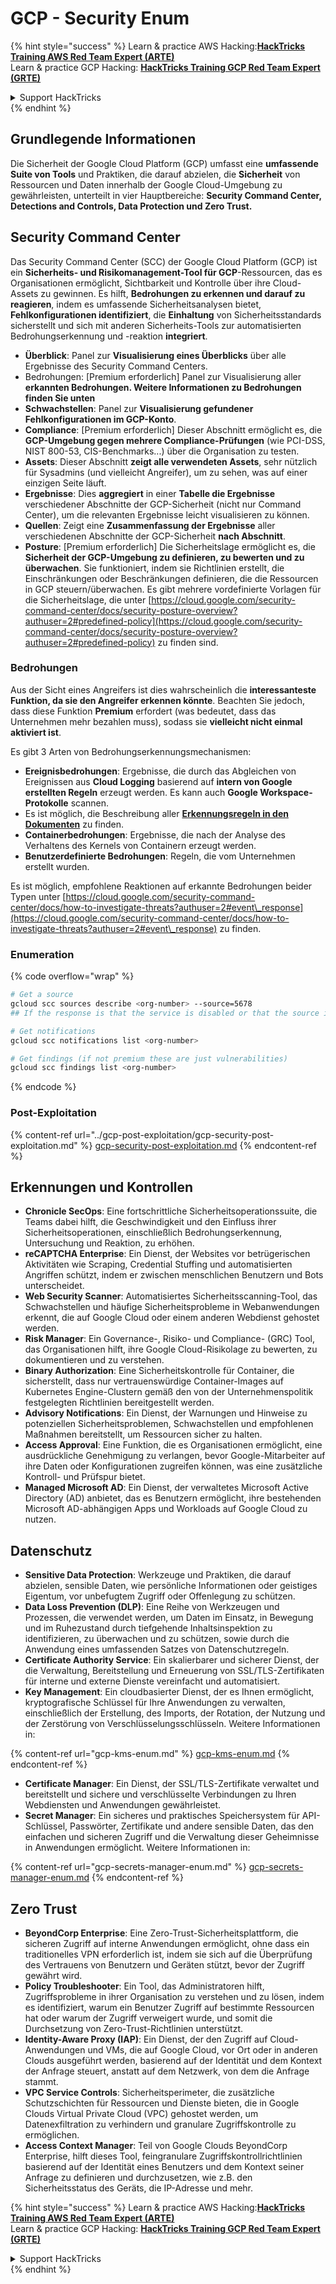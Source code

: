# GCP - Security Enum

{% hint style="success" %}
Learn & practice AWS Hacking:<img src="../../../.gitbook/assets/image (1).png" alt="" data-size="line">[**HackTricks Training AWS Red Team Expert (ARTE)**](https://training.hacktricks.xyz/courses/arte)<img src="../../../.gitbook/assets/image (1).png" alt="" data-size="line">\
Learn & practice GCP Hacking: <img src="../../../.gitbook/assets/image (2).png" alt="" data-size="line">[**HackTricks Training GCP Red Team Expert (GRTE)**<img src="../../../.gitbook/assets/image (2).png" alt="" data-size="line">](https://training.hacktricks.xyz/courses/grte)

<details>

<summary>Support HackTricks</summary>

* Check the [**subscription plans**](https://github.com/sponsors/carlospolop)!
* **Join the** 💬 [**Discord group**](https://discord.gg/hRep4RUj7f) or the [**telegram group**](https://t.me/peass) or **follow** us on **Twitter** 🐦 [**@hacktricks\_live**](https://twitter.com/hacktricks\_live)**.**
* **Share hacking tricks by submitting PRs to the** [**HackTricks**](https://github.com/carlospolop/hacktricks) and [**HackTricks Cloud**](https://github.com/carlospolop/hacktricks-cloud) github repos.

</details>
{% endhint %}

## Grundlegende Informationen

Die Sicherheit der Google Cloud Platform (GCP) umfasst eine **umfassende Suite von Tools** und Praktiken, die darauf abzielen, die **Sicherheit** von Ressourcen und Daten innerhalb der Google Cloud-Umgebung zu gewährleisten, unterteilt in vier Hauptbereiche: **Security Command Center, Detections and Controls, Data Protection und Zero Trust.**

## **Security Command Center**

Das Security Command Center (SCC) der Google Cloud Platform (GCP) ist ein **Sicherheits- und Risikomanagement-Tool für GCP**-Ressourcen, das es Organisationen ermöglicht, Sichtbarkeit und Kontrolle über ihre Cloud-Assets zu gewinnen. Es hilft, **Bedrohungen zu erkennen und darauf zu reagieren**, indem es umfassende Sicherheitsanalysen bietet, **Fehlkonfigurationen identifiziert**, die **Einhaltung** von Sicherheitsstandards sicherstellt und sich mit anderen Sicherheits-Tools zur automatisierten Bedrohungserkennung und -reaktion **integriert**.

* **Überblick**: Panel zur **Visualisierung eines Überblicks** über alle Ergebnisse des Security Command Centers.
* Bedrohungen: \[Premium erforderlich] Panel zur Visualisierung aller **erkannten Bedrohungen. Weitere Informationen zu Bedrohungen finden Sie unten**
* **Schwachstellen**: Panel zur **Visualisierung gefundener Fehlkonfigurationen im GCP-Konto**.
* **Compliance**: \[Premium erforderlich] Dieser Abschnitt ermöglicht es, die **GCP-Umgebung gegen mehrere Compliance-Prüfungen** (wie PCI-DSS, NIST 800-53, CIS-Benchmarks...) über die Organisation zu testen.
* **Assets**: Dieser Abschnitt **zeigt alle verwendeten Assets**, sehr nützlich für Sysadmins (und vielleicht Angreifer), um zu sehen, was auf einer einzigen Seite läuft.
* **Ergebnisse**: Dies **aggregiert** in einer **Tabelle die Ergebnisse** verschiedener Abschnitte der GCP-Sicherheit (nicht nur Command Center), um die relevanten Ergebnisse leicht visualisieren zu können.
* **Quellen**: Zeigt eine **Zusammenfassung der Ergebnisse** aller verschiedenen Abschnitte der GCP-Sicherheit **nach Abschnitt**.
* **Posture**: \[Premium erforderlich] Die Sicherheitslage ermöglicht es, die **Sicherheit der GCP-Umgebung zu definieren, zu bewerten und zu überwachen**. Sie funktioniert, indem sie Richtlinien erstellt, die Einschränkungen oder Beschränkungen definieren, die die Ressourcen in GCP steuern/überwachen. Es gibt mehrere vordefinierte Vorlagen für die Sicherheitslage, die unter [https://cloud.google.com/security-command-center/docs/security-posture-overview?authuser=2#predefined-policy](https://cloud.google.com/security-command-center/docs/security-posture-overview?authuser=2#predefined-policy) zu finden sind.

### **Bedrohungen**

Aus der Sicht eines Angreifers ist dies wahrscheinlich die **interessanteste Funktion, da sie den Angreifer erkennen könnte**. Beachten Sie jedoch, dass diese Funktion **Premium** erfordert (was bedeutet, dass das Unternehmen mehr bezahlen muss), sodass sie **vielleicht nicht einmal aktiviert ist**.

Es gibt 3 Arten von Bedrohungserkennungsmechanismen:

* **Ereignisbedrohungen**: Ergebnisse, die durch das Abgleichen von Ereignissen aus **Cloud Logging** basierend auf **intern von Google erstellten Regeln** erzeugt werden. Es kann auch **Google Workspace-Protokolle** scannen.
* Es ist möglich, die Beschreibung aller [**Erkennungsregeln in den Dokumenten**](https://cloud.google.com/security-command-center/docs/concepts-event-threat-detection-overview?authuser=2#how\_works) zu finden.
* **Containerbedrohungen**: Ergebnisse, die nach der Analyse des Verhaltens des Kernels von Containern erzeugt werden.
* **Benutzerdefinierte Bedrohungen**: Regeln, die vom Unternehmen erstellt wurden.

Es ist möglich, empfohlene Reaktionen auf erkannte Bedrohungen beider Typen unter [https://cloud.google.com/security-command-center/docs/how-to-investigate-threats?authuser=2#event\_response](https://cloud.google.com/security-command-center/docs/how-to-investigate-threats?authuser=2#event\_response) zu finden.

### Enumeration

{% code overflow="wrap" %}
```bash
# Get a source
gcloud scc sources describe <org-number> --source=5678
## If the response is that the service is disabled or that the source is not found, then, it isn't enabled

# Get notifications
gcloud scc notifications list <org-number>

# Get findings (if not premium these are just vulnerabilities)
gcloud scc findings list <org-number>
```
{% endcode %}

### Post-Exploitation

{% content-ref url="../gcp-post-exploitation/gcp-security-post-exploitation.md" %}
[gcp-security-post-exploitation.md](../gcp-post-exploitation/gcp-security-post-exploitation.md)
{% endcontent-ref %}

## Erkennungen und Kontrollen

* **Chronicle SecOps**: Eine fortschrittliche Sicherheitsoperationssuite, die Teams dabei hilft, die Geschwindigkeit und den Einfluss ihrer Sicherheitsoperationen, einschließlich Bedrohungserkennung, Untersuchung und Reaktion, zu erhöhen.
* **reCAPTCHA Enterprise**: Ein Dienst, der Websites vor betrügerischen Aktivitäten wie Scraping, Credential Stuffing und automatisierten Angriffen schützt, indem er zwischen menschlichen Benutzern und Bots unterscheidet.
* **Web Security Scanner**: Automatisiertes Sicherheitsscanning-Tool, das Schwachstellen und häufige Sicherheitsprobleme in Webanwendungen erkennt, die auf Google Cloud oder einem anderen Webdienst gehostet werden.
* **Risk Manager**: Ein Governance-, Risiko- und Compliance- (GRC) Tool, das Organisationen hilft, ihre Google Cloud-Risikolage zu bewerten, zu dokumentieren und zu verstehen.
* **Binary Authorization**: Eine Sicherheitskontrolle für Container, die sicherstellt, dass nur vertrauenswürdige Container-Images auf Kubernetes Engine-Clustern gemäß den von der Unternehmenspolitik festgelegten Richtlinien bereitgestellt werden.
* **Advisory Notifications**: Ein Dienst, der Warnungen und Hinweise zu potenziellen Sicherheitsproblemen, Schwachstellen und empfohlenen Maßnahmen bereitstellt, um Ressourcen sicher zu halten.
* **Access Approval**: Eine Funktion, die es Organisationen ermöglicht, eine ausdrückliche Genehmigung zu verlangen, bevor Google-Mitarbeiter auf ihre Daten oder Konfigurationen zugreifen können, was eine zusätzliche Kontroll- und Prüfspur bietet.
* **Managed Microsoft AD**: Ein Dienst, der verwaltetes Microsoft Active Directory (AD) anbietet, das es Benutzern ermöglicht, ihre bestehenden Microsoft AD-abhängigen Apps und Workloads auf Google Cloud zu nutzen.

## Datenschutz

* **Sensitive Data Protection**: Werkzeuge und Praktiken, die darauf abzielen, sensible Daten, wie persönliche Informationen oder geistiges Eigentum, vor unbefugtem Zugriff oder Offenlegung zu schützen.
* **Data Loss Prevention (DLP)**: Eine Reihe von Werkzeugen und Prozessen, die verwendet werden, um Daten im Einsatz, in Bewegung und im Ruhezustand durch tiefgehende Inhaltsinspektion zu identifizieren, zu überwachen und zu schützen, sowie durch die Anwendung eines umfassenden Satzes von Datenschutzregeln.
* **Certificate Authority Service**: Ein skalierbarer und sicherer Dienst, der die Verwaltung, Bereitstellung und Erneuerung von SSL/TLS-Zertifikaten für interne und externe Dienste vereinfacht und automatisiert.
* **Key Management**: Ein cloudbasierter Dienst, der es Ihnen ermöglicht, kryptografische Schlüssel für Ihre Anwendungen zu verwalten, einschließlich der Erstellung, des Imports, der Rotation, der Nutzung und der Zerstörung von Verschlüsselungsschlüsseln. Weitere Informationen in:

{% content-ref url="gcp-kms-enum.md" %}
[gcp-kms-enum.md](gcp-kms-enum.md)
{% endcontent-ref %}

* **Certificate Manager**: Ein Dienst, der SSL/TLS-Zertifikate verwaltet und bereitstellt und sichere und verschlüsselte Verbindungen zu Ihren Webdiensten und Anwendungen gewährleistet.
* **Secret Manager**: Ein sicheres und praktisches Speichersystem für API-Schlüssel, Passwörter, Zertifikate und andere sensible Daten, das den einfachen und sicheren Zugriff und die Verwaltung dieser Geheimnisse in Anwendungen ermöglicht. Weitere Informationen in:

{% content-ref url="gcp-secrets-manager-enum.md" %}
[gcp-secrets-manager-enum.md](gcp-secrets-manager-enum.md)
{% endcontent-ref %}

## Zero Trust

* **BeyondCorp Enterprise**: Eine Zero-Trust-Sicherheitsplattform, die sicheren Zugriff auf interne Anwendungen ermöglicht, ohne dass ein traditionelles VPN erforderlich ist, indem sie sich auf die Überprüfung des Vertrauens von Benutzern und Geräten stützt, bevor der Zugriff gewährt wird.
* **Policy Troubleshooter**: Ein Tool, das Administratoren hilft, Zugriffsprobleme in ihrer Organisation zu verstehen und zu lösen, indem es identifiziert, warum ein Benutzer Zugriff auf bestimmte Ressourcen hat oder warum der Zugriff verweigert wurde, und somit die Durchsetzung von Zero-Trust-Richtlinien unterstützt.
* **Identity-Aware Proxy (IAP)**: Ein Dienst, der den Zugriff auf Cloud-Anwendungen und VMs, die auf Google Cloud, vor Ort oder in anderen Clouds ausgeführt werden, basierend auf der Identität und dem Kontext der Anfrage steuert, anstatt auf dem Netzwerk, von dem die Anfrage stammt.
* **VPC Service Controls**: Sicherheitsperimeter, die zusätzliche Schutzschichten für Ressourcen und Dienste bieten, die in Google Clouds Virtual Private Cloud (VPC) gehostet werden, um Datenexfiltration zu verhindern und granulare Zugriffskontrolle zu ermöglichen.
* **Access Context Manager**: Teil von Google Clouds BeyondCorp Enterprise, hilft dieses Tool, feingranulare Zugriffskontrollrichtlinien basierend auf der Identität eines Benutzers und dem Kontext seiner Anfrage zu definieren und durchzusetzen, wie z.B. den Sicherheitsstatus des Geräts, die IP-Adresse und mehr.

{% hint style="success" %}
Learn & practice AWS Hacking:<img src="../../../.gitbook/assets/image (1).png" alt="" data-size="line">[**HackTricks Training AWS Red Team Expert (ARTE)**](https://training.hacktricks.xyz/courses/arte)<img src="../../../.gitbook/assets/image (1).png" alt="" data-size="line">\
Learn & practice GCP Hacking: <img src="../../../.gitbook/assets/image (2).png" alt="" data-size="line">[**HackTricks Training GCP Red Team Expert (GRTE)**<img src="../../../.gitbook/assets/image (2).png" alt="" data-size="line">](https://training.hacktricks.xyz/courses/grte)

<details>

<summary>Support HackTricks</summary>

* Check the [**subscription plans**](https://github.com/sponsors/carlospolop)!
* **Join the** 💬 [**Discord group**](https://discord.gg/hRep4RUj7f) or the [**telegram group**](https://t.me/peass) or **follow** us on **Twitter** 🐦 [**@hacktricks\_live**](https://twitter.com/hacktricks\_live)**.**
* **Share hacking tricks by submitting PRs to the** [**HackTricks**](https://github.com/carlospolop/hacktricks) and [**HackTricks Cloud**](https://github.com/carlospolop/hacktricks-cloud) github repos.

</details>
{% endhint %}
